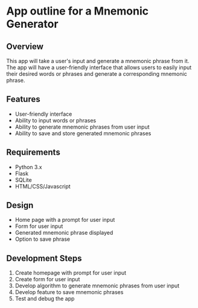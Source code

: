# App outline for a Mnemonic Generator

## Overview
This app will take a user's input and generate a mnemonic phrase from it. The app will have a user-friendly interface that allows users to easily input their desired words or phrases and generate a corresponding mnemonic phrase.

## Features

- User-friendly interface
- Ability to input words or phrases
- Ability to generate mnemonic phrases from user input
- Ability to save and store generated mnemonic phrases

## Requirements

- Python 3.x
- Flask
- SQLite
- HTML/CSS/Javascript

## Design

- Home page with a prompt for user input
- Form for user input
- Generated mnemonic phrase displayed 
- Option to save phrase

## Development Steps 

1. Create homepage with prompt for user input 
2. Create form for user input 
3. Develop algorithm to generate mnemonic phrases from user input
4. Develop feature to save mnemonic phrases 
5. Test and debug the app

